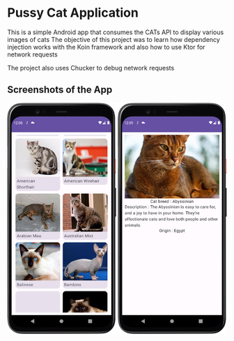 # Pussy Cat Application

This is a simple Android app that consumes the CATs API to display various images of cats
The objective of this project was to learn how dependency injection works  with the Koin 
framework and also how to use Ktor for network requests

The project also uses Chucker to debug network requests


## Screenshots of the App

<img src="screenshots/screenshot1.png" width="250"/> <img src="screenshots/screenshot2.png" width="250"/>


